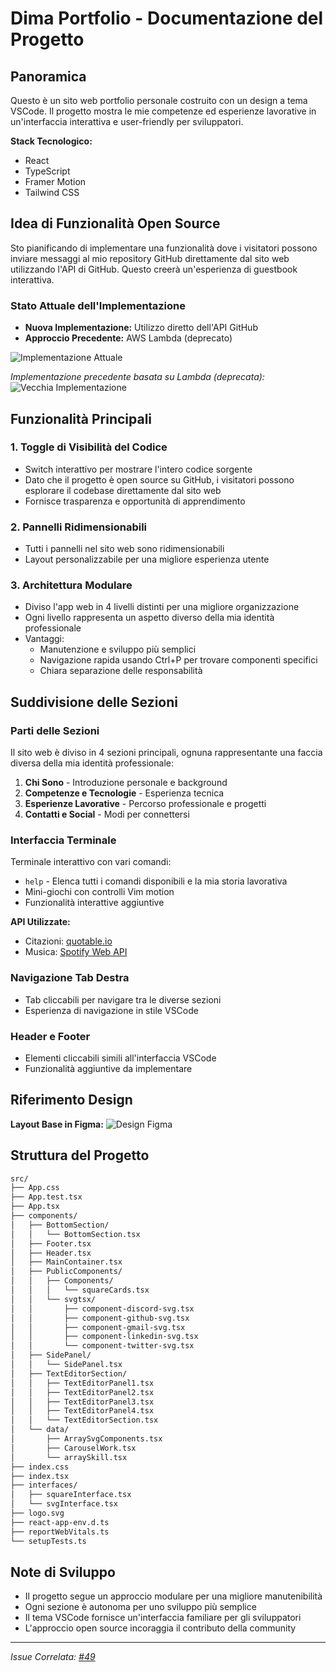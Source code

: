 # Dima Portfolio - Documentazione del Progetto

## Panoramica

Questo è un sito web portfolio personale costruito con un design a tema VSCode. Il progetto mostra le mie competenze ed esperienze lavorative in un'interfaccia interattiva e user-friendly per sviluppatori.

**Stack Tecnologico:**
- React
- TypeScript
- Framer Motion
- Tailwind CSS

## Idea di Funzionalità Open Source

Sto pianificando di implementare una funzionalità dove i visitatori possono inviare messaggi al mio repository GitHub direttamente dal sito web utilizzando l'API di GitHub. Questo creerà un'esperienza di guestbook interattiva.

### Stato Attuale dell'Implementazione
- **Nuova Implementazione:** Utilizzo diretto dell'API GitHub
- **Approccio Precedente:** AWS Lambda (deprecato)

![Implementazione Attuale](https://github.com/user-attachments/assets/8283a71c-00d9-486d-a5f0-215f4d598c27)

*Implementazione precedente basata su Lambda (deprecata):*
![Vecchia Implementazione](https://github.com/user-attachments/assets/5102bfe4-65c9-4f78-ac23-fb1289274493)

## Funzionalità Principali

### 1. Toggle di Visibilità del Codice
- Switch interattivo per mostrare l'intero codice sorgente
- Dato che il progetto è open source su GitHub, i visitatori possono esplorare il codebase direttamente dal sito web
- Fornisce trasparenza e opportunità di apprendimento

### 2. Pannelli Ridimensionabili
- Tutti i pannelli nel sito web sono ridimensionabili
- Layout personalizzabile per una migliore esperienza utente

### 3. Architettura Modulare
- Diviso l'app web in 4 livelli distinti per una migliore organizzazione
- Ogni livello rappresenta un aspetto diverso della mia identità professionale
- Vantaggi:
  - Manutenzione e sviluppo più semplici
  - Navigazione rapida usando Ctrl+P per trovare componenti specifici
  - Chiara separazione delle responsabilità

## Suddivisione delle Sezioni

### Parti delle Sezioni
Il sito web è diviso in 4 sezioni principali, ognuna rappresentante una faccia diversa della mia identità professionale:
1. **Chi Sono** - Introduzione personale e background
2. **Competenze e Tecnologie** - Esperienza tecnica
3. **Esperienze Lavorative** - Percorso professionale e progetti
4. **Contatti e Social** - Modi per connettersi

### Interfaccia Terminale
Terminale interattivo con vari comandi:
- `help` - Elenca tutti i comandi disponibili e la mia storia lavorativa
- Mini-giochi con controlli Vim motion
- Funzionalità interattive aggiuntive

**API Utilizzate:**
- Citazioni: [quotable.io](https://api.quotable.io/random)
- Musica: [Spotify Web API](https://developer.spotify.com/documentation/web-api)

### Navigazione Tab Destra
- Tab cliccabili per navigare tra le diverse sezioni
- Esperienza di navigazione in stile VSCode

### Header e Footer
- Elementi cliccabili simili all'interfaccia VSCode
- Funzionalità aggiuntive da implementare

## Riferimento Design

**Layout Base in Figma:**
![Design Figma](https://github.com/user-attachments/assets/9e612475-4b22-4e88-8564-6086b81ecd95)

## Struttura del Progetto

```bash
src/
├── App.css
├── App.test.tsx
├── App.tsx
├── components/
│   ├── BottomSection/
│   │   └── BottomSection.tsx
│   ├── Footer.tsx
│   ├── Header.tsx
│   ├── MainContainer.tsx
│   ├── PublicComponents/
│   │   ├── Components/
│   │   │   └── squareCards.tsx
│   │   └── svgtsx/
│   │       ├── component-discord-svg.tsx
│   │       ├── component-github-svg.tsx
│   │       ├── component-gmail-svg.tsx
│   │       ├── component-linkedin-svg.tsx
│   │       └── component-twitter-svg.tsx
│   ├── SidePanel/
│   │   └── SidePanel.tsx
│   ├── TextEditorSection/
│   │   ├── TextEditorPanel1.tsx
│   │   ├── TextEditorPanel2.tsx
│   │   ├── TextEditorPanel3.tsx
│   │   ├── TextEditorPanel4.tsx
│   │   └── TextEditorSection.tsx
│   └── data/
│       ├── ArraySvgComponents.tsx
│       ├── CarouselWork.tsx
│       └── arraySkill.tsx
├── index.css
├── index.tsx
├── interfaces/
│   ├── squareInterface.tsx
│   └── svgInterface.tsx
├── logo.svg
├── react-app-env.d.ts
├── reportWebVitals.ts
└── setupTests.ts
```

## Note di Sviluppo

- Il progetto segue un approccio modulare per una migliore manutenibilità
- Ogni sezione è autonoma per uno sviluppo più semplice
- Il tema VSCode fornisce un'interfaccia familiare per gli sviluppatori
- L'approccio open source incoraggia il contributo della community

---

*Issue Correlata: [#49](https://github.com/MindfulLearner/dima-portfolio/issues/49)* 